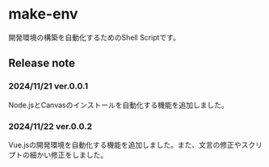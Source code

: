 # make-env
開発環境の構築を自動化するためのShell Scriptです。

## Release note
### 2024/11/21 ver.0.0.1
Node.jsとCanvasのインストールを自動化する機能を追加しました。
### 2024/11/22 ver.0.0.2
Vue.jsの開発環境を自動化する機能を追加しました。また、文言の修正やスクリプトの細かい修正をしました。